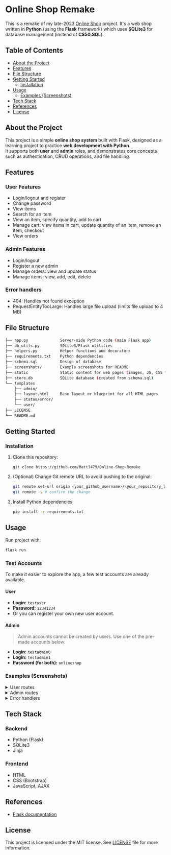# Online Shop Remake

This is a remake of my late-2023 [Online Shop](https://github.com/Matt1479/Online-Shop) project. It's a web shop written in **Python** (using the **Flask** framework) which uses **SQLite3** for database management (instead of **CS50.SQL**).  

## Table of Contents

- [About the Project](#about-the-project)
- [Features](#features)
- [File Structure](#file-structure)
- [Getting Started](#getting-started)
    - [Installation](#installation)
- [Usage](#usage)
    - [Examples (Screenshots)](#examples-screenshots)
- [Tech Stack](#tech-stack)
- [References](#references)
- [License](#license)

## About the Project

This project is a simple **online shop system** built with Flask, designed as a learning project to practice **web development with Python**.  
It supports both **user** and **admin** roles, and demonstrates core concepts such as authentication, CRUD operations, and file handling.  

## Features

### User Features

- Login/logout and register
- Change password
- View items
- Search for an item
- View an item, specify quantity, add to cart
- Manage cart: view items in cart, update quantity of an item, remove an item, checkout
- View orders

### Admin Features

- Login/logout
- Register a new admin
- Manage orders: view and update status
- Manage items: view, add, edit, delete

### Error handlers

- 404: Handles not found exception
- RequestEntityTooLarge: Handles large file upload (limits file upload to 4 MB)

## File Structure

```bash
├── app.py              Server-side Python code (main Flask app)
├── db_utils.py         SQLite3/Flask utilities
├── helpers.py          Helper functions and decorators
├── requirements.txt    Python dependencies
├── schema.sql          Design of database
├── screenshots/        Example screenshots for README
├── static              Static content for web pages (images, JS, CSS files)
├── store.db            SQLite database (created from schema.sql)
└── templates
    ├── admin/
    ├── layout.html     Base layout or blueprint for all HTML pages
    ├── status/error/
    └── user/
├── LICENSE
└── README.md
```

## Getting Started

### Installation

1. Clone this repository:
    ```
    git clone https://github.com/Matt1479/Online-Shop-Remake
    ```
2. (Optional) Change Git remote URL to avoid pushing to the original:
    ```bash
    git remote set-url origin <your_github_username>/<your_repository_link>
    git remote -v # confirm the change
    ```
3. Install Python dependencies:
    ```bash
    pip install -r requirements.txt
    ```

## Usage

Run project with:
```bash
flask run
```

### Test Accounts

To make it easier to explore the app, a few test accounts are already available.  

#### User
- **Login:** `testuser`  
- **Password:** `12341234`  
- Or you can register your own new user account.

#### Admin
> Admin accounts cannot be created by users. Use one of the pre-made accounts below:
- **Login:** `testadmin0`  
- **Login:** `testadmin1`  
- **Password (for both):** `onlineshop`  

### Examples (Screenshots)

<details>
<summary>User routes</summary>

<img alt="0.user-auth-register" src="screenshots/0.user-auth-register.png">
<img alt="1.user-auth-register" src="screenshots/1.user-auth-register.png">
<img alt="2.user-auth-register" src="screenshots/2.user-auth-register.png">
<img alt="3.user-auth-login" src="screenshots/3.user-auth-login.png">

<img alt="4.user-index" src="screenshots/4.user-index.png">
<img alt="5.user-index-search" src="screenshots/5.user-index-search.png">

<img alt="6.user-item" src="screenshots/6.user-item.png">
<img alt="7.user-item-qty" src="screenshots/7.user-item-qty.png">
<img alt="8.user-item-qty" src="screenshots/8.user-item-qty.png">

<img alt="8.5.user-cart.png" src="screenshots/8.5.user-cart.png">
<img alt="9.user" src="screenshots/9.user.png">
<img alt="10.user" src="screenshots/10.user.png">
<img alt="11.user" src="screenshots/11.user.png">
<img alt="12.user-cart" src="screenshots/12.user-cart.png">
<img alt="13.user-cart-qty" src="screenshots/13.user-cart-qty.png">
<img alt="14.user-cart-qty" src="screenshots/14.user-cart-qty.png">
<img alt="14.5.user.png" src="screenshots/14.5.user.png">
<img alt="15.user" src="screenshots/15.user.png">
<img alt="16.user-cart" src="screenshots/16.user-cart.png">
<img alt="17.user-cart-delete" src="screenshots/17.user-cart-delete.png">
<img alt="18.user-cart-checkout-orders" src="screenshots/18.user-cart-checkout-orders.png">

<img alt="19.user-auth-change-password" src="screenshots/19.user-auth-change-password.png">
<img alt="20.user-auth-change-password" src="screenshots/20.user-auth-change-password.png">
<img alt="21.user-auth-change-password" src="screenshots/21.user-auth-change-password.png">
<img alt="22.user-auth-change-password" src="screenshots/22.user-auth-change-password.png">

<img alt="23.user-auth-logout" src="screenshots/23.user-auth-logout.png">
<img alt="24.user-auth-logout" src="screenshots/24.user-auth-logout.png">

</details>

<details>
<summary>Admin routes</summary>

<img alt="25.admin-auth-login" src="screenshots/25.admin-auth-login.png">
<img alt="26.admin-orders" src="screenshots/26.admin-orders.png">
<img alt="27.admin-orders-update-status" src="screenshots/27.admin-orders-update-status.png">
<img alt="28.admin-orders-update-status" src="screenshots/28.admin-orders-update-status.png">
<img alt="40.user-cart-checkout-orders-updated" src="screenshots/40.user-cart-checkout-orders-updated.png">

<img alt="29.admin-items" src="screenshots/29.admin-items.png">

<img alt="30.admin-new-item" src="screenshots/30.admin-new-item.png">
<img alt="31.admin-new-item" src="screenshots/31.admin-new-item.png">
<img alt="32.admin-new-item" src="screenshots/32.admin-new-item.png">

<img alt="33.admin-edit-item" src="screenshots/33.admin-edit-item.png">
<img alt="34.admin-edit-item" src="screenshots/34.admin-edit-item.png">
<img alt="35.admin-edit-item" src="screenshots/35.admin-edit-item.png">

<img alt="36.admin-delete-item" src="screenshots/36.admin-delete-item.png">
<img alt="37.admin-delete-item" src="screenshots/37.admin-delete-item.png">

</details>

<details>
<summary>Error handlers</summary>

<img alt="38.404-not-found" src="screenshots/38.404.png">
<img alt="39.404-not-found" src="screenshots/39.404.png">

</details>

## Tech Stack

### Backend

- Python (Flask)
- SQLite3
- Jinja

### Frontend

- HTML
- CSS (Bootstrap)
- JavaScript, AJAX

## References

- [Flask documentation](https://flask.palletsprojects.com/en/2.3.x/)

## License

This project is licensed under the MIT license. See [LICENSE](LICENSE) file for more information.
